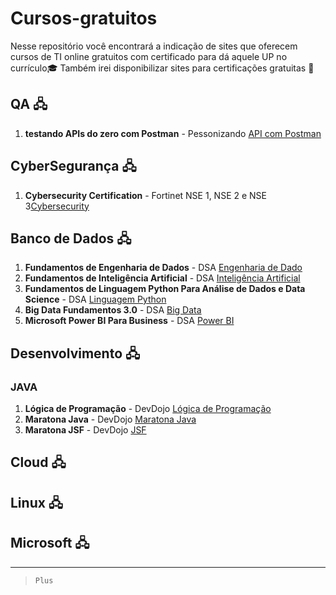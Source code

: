 
# Cursos-gratuitos
Nesse repositório você encontrará a indicação de sites que oferecem cursos de TI online gratuitos com certificado para dá aquele UP no currículo🎓
Também irei disponibilizar sites para certificações gratuitas 📝

## QA  🖧

1. **testando APIs do zero com Postman** - Pessonizando [API com Postman](https://youtu.be/TSLoQzJ-6mw)


## CyberSegurança 🖧
1. **Cybersecurity Certification** - Fortinet NSE 1, NSE 2 e NSE 3[Cybersecurity]([https://youtu.be/TSLoQzJ-6mw](https://www.fortinet.com/training-certification))



## Banco de Dados 🖧
1. **Fundamentos de Engenharia de Dados** - DSA [Engenharia de Dado](https://www.datascienceacademy.com.br/cursosgratuitos)
2. **Fundamentos de Inteligência Artificial** - DSA [Inteligência Artificial](https://www.datascienceacademy.com.br/cursosgratuitos)
3. **Fundamentos de Linguagem Python Para Análise de Dados e Data Science** - DSA [Linguagem Python](https://www.datascienceacademy.com.br/cursosgratuitos)
4. **Big Data Fundamentos 3.0** - DSA [Big Data](https://www.datascienceacademy.com.br/cursosgratuitos)
5. **Microsoft Power BI Para Business** - DSA [Power BI](https://www.datascienceacademy.com.br/cursosgratuitos)

## Desenvolvimento 🖧
### JAVA
1. **Lógica de Programação** - DevDojo [Lógica de Programação](https://devdojo.academy/#Cursos)
2. **Maratona Java** - DevDojo [Maratona Java](https://devdojo.academy/#Cursos)
3. **Maratona JSF** - DevDojo [JSF](https://devdojo.academy/#Cursos)


## Cloud 🖧


## Linux 🖧


## Microsoft 🖧

---------------------------------------------

 

> `Plus`

